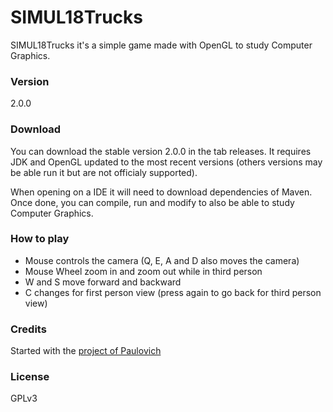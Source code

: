 # SIMUL18Trucks

SIMUL18Trucks it's a simple game made with OpenGL to study Computer Graphics.

###  Version

2.0.0

### Download

You can download the stable version 2.0.0 in the tab releases. It requires JDK and OpenGL updated to the most recent versions (others versions may be able run it but are not officialy supported).

When opening on a IDE it will need to download dependencies of Maven. Once done, you can compile, run and modify to also be able to study Computer Graphics.

### How to play

- Mouse controls the camera (Q, E, A and D also moves the camera)
- Mouse Wheel zoom in and zoom out while in third person
- W and S move forward and backward
- C changes for first person view (press again to go back for third person view)

### Credits

Started with the [project of Paulovich][credits] 

### License

GPLv3

[credits]: <https://bitbucket.org/fatore/cg-2014.git>